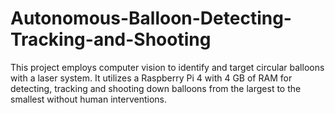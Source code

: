 # Autonomous-Balloon-Detecting-Tracking-and-Shooting
This project employs computer vision to identify and target circular balloons with a laser system. It utilizes a Raspberry Pi 4 with 4 GB of RAM for detecting, tracking and shooting down balloons from the largest to the smallest without human interventions.
